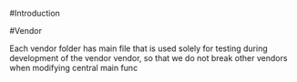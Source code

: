 #Introduction


#Vendor

Each vendor folder has main file that is used solely for testing during development of the vendor vendor, so that we do not break other vendors when modifying central main func